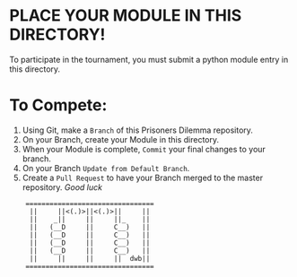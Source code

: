 # PLACE YOUR MODULE IN THIS DIRECTORY!
To participate in the tournament, you must submit a python module entry in this directory.

# To Compete:
1. Using Git, make a `Branch` of this Prisoners Dilemma repository.
2. On your Branch, create your Module in this directory.
3. When your Module is complete, `Commit` your final changes to your branch.
4. On your Branch `Update from Default Branch`.
5. Create a `Pull Request` to have your Branch merged to the master repository.
*Good luck*

```
    ================================
     ||     ||<(.)>||<(.)>||     ||
     ||    _||     ||     ||_    ||
     ||   (__D     ||     C__)   ||
     ||   (__D     ||     C__)   ||
     ||   (__D     ||     C__)   ||
     ||   (__D     ||     C__)   ||
     ||     ||     ||     ||  dwb||
    ================================
```
